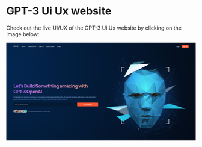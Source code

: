 # GPT-3 Ui Ux website

Check out the live UI/UX of the GPT-3 Ui Ux website by clicking on the image below:

[![GPT-3 Screenshot](./GPT-3.png)](https://gpt-3-uiux.vercel.app/)
